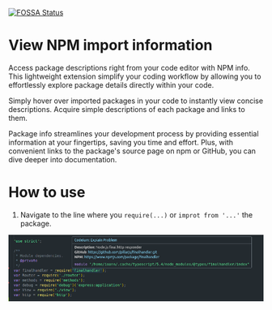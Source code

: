 [![FOSSA Status](https://app.fossa.com/api/projects/custom%2B43703%2Fgit%40github.com%3AIoannP%2Fnpm-info.git.svg?type=shield&issueType=license)](https://app.fossa.com/projects/custom%2B43703%2Fgit%40github.com%3AIoannP%2Fnpm-info.git?ref=badge_shield&issueType=license)

# View NPM import information

Access package descriptions right from your code editor with NPM info. This lightweight extension simplify your coding workflow by allowing you to effortlessly explore package details directly within your code.

Simply hover over imported packages in your code to instantly view concise descriptions. Acquire simple descriptions of each package and links to them.

Package info streamlines your development process by providing essential information at your fingertips, saving you time and effort. Plus, with convenient links to the package's source page on npm or GitHub, you can dive deeper into documentation.

# How to use 

1. Navigate to the line where you `require(...)` or `improt from '...'` the package.

![example](assets/example.png)